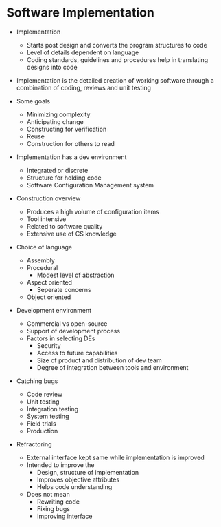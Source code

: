 # Software Implementation

- Implementation
  - Starts post design and converts the program structures to code
  - Level of details dependent on language
  - Coding standards, guidelines and procedures help in translating designs into code

- Implementation is the detailed creation of working software through a combination of coding, reviews and unit testing

- Some goals 
  - Minimizing complexity
  - Anticipating change
  - Constructing for verification
  - Reuse
  - Construction for others to read

- Implementation has a dev environment
  - Integrated or discrete
  - Structure for holding code
  - Software Configuration Management system

- Construction overview
  - Produces a high volume of configuration items
  - Tool intensive
  - Related to software quality
  - Extensive use of CS knowledge

- Choice of language
  - Assembly
  - Procedural
    - Modest level of abstraction
  - Aspect oriented
    - Seperate concerns
  - Object oriented

- Development environment
  - Commercial vs open-source
  - Support of development process
  - Factors in selecting DEs
    - Security
    - Access to future capabilities
    - Size of product and distribution of dev team
    - Degree of integration between tools and environment

- Catching bugs
  - Code review
  - Unit testing
  - Integration testing
  - System testing
  - Field trials
  - Production

- Refractoring
  - External interface kept same while implementation is improved
  - Intended to improve the 
    - Design, structure of implementation
    - Improves objective attributes
    - Helps code understanding
  - Does not mean
    - Rewriting code
    - Fixing bugs
    - Improving interface